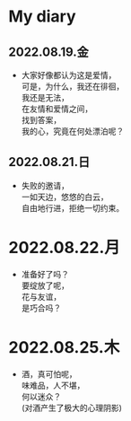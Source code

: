 # My diary
## 2022.08.19.金
- 大家好像都认为这是爱情，  
可是，为什么，我还在徘徊，  
我还是无法，  
在友情和爱情之间，  
找到答案，  
我的心，究竟在何处漂泊呢？
## 2022.08.21.日
- 失败的邀请，  
一如天边，悠悠的白云，  
自由地行进，拒绝一切约束。
# 2022.08.22.月
- 准备好了吗？  
要绽放了呢，  
花与友谊，  
是巧合吗？
# 2022.08.25.木
- 酒，真可怕呢，  
味难品，人不堪，  
何以迷众？  
(对酒产生了极大的心理阴影)
